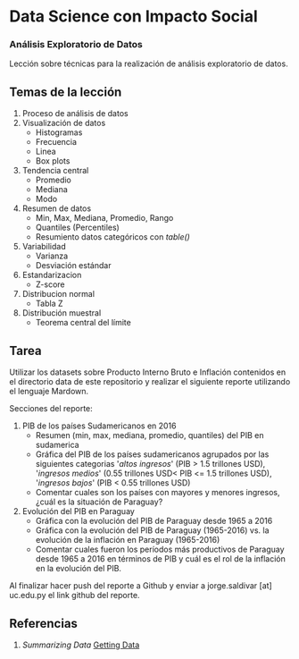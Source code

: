 # Data Science con Impacto Social

### Análisis Exploratorio de Datos

Lección sobre técnicas para la realización de análisis exploratorio de datos.

## Temas de la lección

1. Proceso de análisis de datos
2. Visualización de datos
	+ Histogramas
	+ Frecuencia
	+ Linea
	+ Box plots
3. Tendencia central
	+ Promedio
	+ Mediana
	+ Modo
4. Resumen de datos
	+ Min, Max, Mediana, Promedio, Rango
	+ Quantiles (Percentiles)
	+ Resumiento datos categóricos con _table()_
5. Variabilidad
	+ Varianza
	+ Desviación estándar
6. Estandarizacion
	+ Z-score
7. Distribucion normal
	+ Tabla Z
6. Distribución muestral
	+ Teorema central del límite

## Tarea

Utilizar los datasets sobre Producto Interno Bruto e Inflación contenidos en el directorio data de este repositorio y realizar el siguiente reporte utilizando el lenguaje Mardown.

Secciones del reporte:
1. PIB de los países Sudamericanos en 2016
	+ Resumen (min, max, mediana, promedio, quantiles) del PIB en sudamerica
	+ Gráfica del PIB de los países sudamericanos agrupados por las siguientes categorias '_altos ingresos_' (PIB > 1.5 trillones USD), '_ingresos medios_' (0.55 trillones USD< PIB <= 1.5 trillones USD), '_ingresos bajos_' (PIB < 0.55 trillones USD)
	+ Comentar cuales son los países con mayores y menores ingresos, ¿cuál es la situación de Paraguay?
2. Evolución del PIB en Paraguay
	+ Gráfica con la evolución del PIB de Paraguay desde 1965 a 2016
	+ Gráfica con la evolución del PIB de Paraguay (1965-2016) vs. la evolución de la inflación en Paraguay (1965-2016)
	+ Comentar cuales fueron los períodos más productivos de Paraguay desde 1965 a 2016 en términos de PIB y cuál es el rol de la inflación en la evolución del PIB.

Al finalizar hacer push del reporte a Github y enviar a jorge.saldivar [at] uc.edu.py el link github del reporte.

## Referencias
1. _Summarizing Data_ [Getting Data](https://github.com/DataScienceSpecialization/courses/blob/master/03_GettingData/03_02_summarizingData/index.Rmd)
